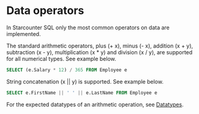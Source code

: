 # Data operators

In Starcounter SQL only the most common operators on data are implemented.

The standard arithmetic operators, plus \(+ x\), minus \(- x\), addition \(x + y\), subtraction \(x - y\), multiplication \(x \* y\) and division \(x / y\), are supported for all numerical types. See example below.

```sql
SELECT (e.Salary * 12) / 365 FROM Employee e
```

String concatenation \(x \|\| y\) is supported. See example below.

```sql
SELECT e.FirstName || ' ' || e.LastName FROM Employee e
```

For the expected datatypes of an arithmetic operation, see [Datatypes](../database/datatypes.md).

